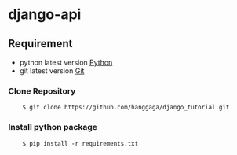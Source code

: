 # django-api

## Requirement
- python latest version [Python](https://www.python.org/)
- git latest version [Git](https://git-scm.com/)
### Clone Repository
```
    $ git clone https://github.com/hanggaga/django_tutorial.git
```
### Install python package
```
    $ pip install -r requirements.txt
```
